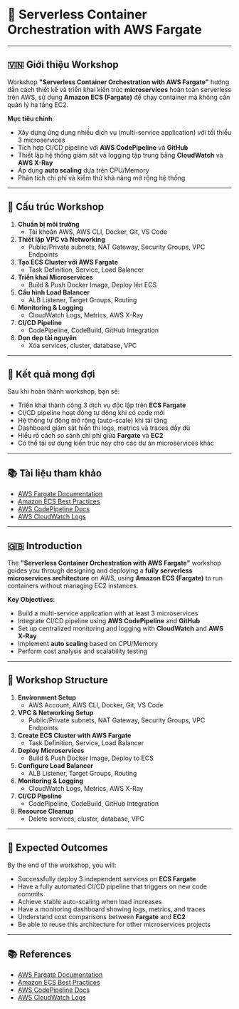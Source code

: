 # 🚀 Serverless Container Orchestration with AWS Fargate

---

## 🇻🇳 Giới thiệu Workshop
Workshop **"Serverless Container Orchestration with AWS Fargate"** hướng dẫn cách thiết kế và triển khai kiến trúc **microservices** hoàn toàn serverless trên AWS, sử dụng **Amazon ECS (Fargate)** để chạy container mà không cần quản lý hạ tầng EC2.

**Mục tiêu chính**:
- Xây dựng ứng dụng nhiều dịch vụ (multi-service application) với tối thiểu 3 microservices
- Tích hợp CI/CD pipeline với **AWS CodePipeline** và **GitHub**
- Thiết lập hệ thống giám sát và logging tập trung bằng **CloudWatch** và **AWS X-Ray**
- Áp dụng **auto scaling** dựa trên CPU/Memory
- Phân tích chi phí và kiểm thử khả năng mở rộng hệ thống

---

## 📂 Cấu trúc Workshop
1. **Chuẩn bị môi trường**  
   - Tài khoản AWS, AWS CLI, Docker, Git, VS Code
2. **Thiết lập VPC và Networking**  
   - Public/Private subnets, NAT Gateway, Security Groups, VPC Endpoints
3. **Tạo ECS Cluster với AWS Fargate**  
   - Task Definition, Service, Load Balancer
4. **Triển khai Microservices**  
   - Build & Push Docker Image, Deploy lên ECS
5. **Cấu hình Load Balancer**  
   - ALB Listener, Target Groups, Routing
6. **Monitoring & Logging**  
   - CloudWatch Logs, Metrics, AWS X-Ray
7. **CI/CD Pipeline**  
   - CodePipeline, CodeBuild, GitHub Integration
8. **Dọn dẹp tài nguyên**  
   - Xóa services, cluster, database, VPC

---

## 🎯 Kết quả mong đợi
Sau khi hoàn thành workshop, bạn sẽ:
- Triển khai thành công 3 dịch vụ độc lập trên **ECS Fargate**
- CI/CD pipeline hoạt động tự động khi có code mới
- Hệ thống tự động mở rộng (auto-scale) khi tải tăng
- Dashboard giám sát hiển thị logs, metrics và traces đầy đủ
- Hiểu rõ cách so sánh chi phí giữa **Fargate** và **EC2**
- Có thể tái sử dụng kiến trúc này cho các dự án microservices khác

---

## 📚 Tài liệu tham khảo
- [AWS Fargate Documentation](https://docs.aws.amazon.com/AmazonECS/latest/developerguide/AWS_Fargate.html)  
- [Amazon ECS Best Practices](https://aws.github.io/aws-ecs-best-practices/)  
- [AWS CodePipeline Docs](https://docs.aws.amazon.com/codepipeline/)  
- [AWS CloudWatch Logs](https://docs.aws.amazon.com/cloudwatch/)  

---

## 🇬🇧 Introduction
The **"Serverless Container Orchestration with AWS Fargate"** workshop guides you through designing and deploying a **fully serverless microservices architecture** on AWS, using **Amazon ECS (Fargate)** to run containers without managing EC2 instances.

**Key Objectives**:
- Build a multi-service application with at least 3 microservices
- Integrate CI/CD pipeline using **AWS CodePipeline** and **GitHub**
- Set up centralized monitoring and logging with **CloudWatch** and **AWS X-Ray**
- Implement **auto scaling** based on CPU/Memory
- Perform cost analysis and scalability testing

---

## 📂 Workshop Structure
1. **Environment Setup**  
   - AWS Account, AWS CLI, Docker, Git, VS Code
2. **VPC & Networking Setup**  
   - Public/Private subnets, NAT Gateway, Security Groups, VPC Endpoints
3. **Create ECS Cluster with AWS Fargate**  
   - Task Definition, Service, Load Balancer
4. **Deploy Microservices**  
   - Build & Push Docker Image, Deploy to ECS
5. **Configure Load Balancer**  
   - ALB Listener, Target Groups, Routing
6. **Monitoring & Logging**  
   - CloudWatch Logs, Metrics, AWS X-Ray
7. **CI/CD Pipeline**  
   - CodePipeline, CodeBuild, GitHub Integration
8. **Resource Cleanup**  
   - Delete services, cluster, database, VPC

---

## 🎯 Expected Outcomes
By the end of the workshop, you will:
- Successfully deploy 3 independent services on **ECS Fargate**
- Have a fully automated CI/CD pipeline that triggers on new code commits
- Achieve stable auto-scaling when load increases
- Have a monitoring dashboard showing logs, metrics, and traces
- Understand cost comparisons between **Fargate** and **EC2**
- Be able to reuse this architecture for other microservices projects

---

## 📚 References
- [AWS Fargate Documentation](https://docs.aws.amazon.com/AmazonECS/latest/developerguide/AWS_Fargate.html)  
- [Amazon ECS Best Practices](https://aws.github.io/aws-ecs-best-practices/)  
- [AWS CodePipeline Docs](https://docs.aws.amazon.com/codepipeline/)  
- [AWS CloudWatch Logs](https://docs.aws.amazon.com/cloudwatch/)  

